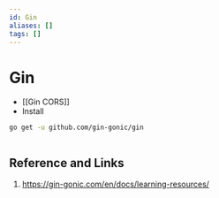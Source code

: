 ```yaml
---
id: Gin
aliases: []
tags: []
---
```

# Gin
- [[Gin CORS]]
- Install
```bash
go get -u github.com/gin-gonic/gin
```

```go

```
## Reference and Links
1. https://gin-gonic.com/en/docs/learning-resources/
